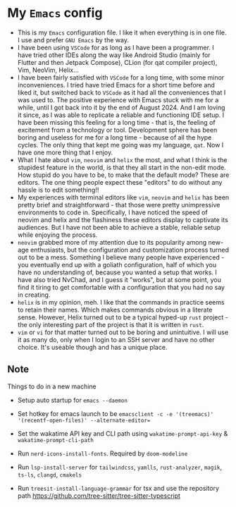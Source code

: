 # My `Emacs` config

- This is my `Emacs` configuration file. I like it when everything is in one file. I use and prefer `GNU Emacs` by the way.
- I have been using `VSCode` for as long as I have been a programmer. I have tried other IDEs along the way like Android Studio (mainly for Flutter and then Jetpack Compose), CLion (for qat compiler project), Vim, NeoVim, Helix...
- I have been fairly satisfied with `VSCode` for a long time, with some minor inconveniences. I tried have tried Emacs for a short time before and liked it, but switched back to `VSCode` as it had all the conveniences that I was used to. The positive experience with Emacs stuck with me for a while, until I got back into it by the end of August 2024. And I am loving it since, as I was able to replicate a reliable and functioning IDE setup. I have been missing this feeling for a long time - that is, the feeling of excitement from a technology or tool. Development sphere has been boring and useless for me for a long time - because of all the hype cycles. The only thing that kept me going was my language, `qat`. Now I have one more thing that I enjoy.
- What I hate about `vim`, `neovim` and `helix` the most, and what I think is the stupidest feature in the world, is that they all start in the non-edit mode. How stupid do you have to be, to make that the default mode? These are editors. The one thing people expect these "editors" to do without any hassle is to edit something!!
- My experiences with terminal editors like `vim`, `neovim` and `helix` has been pretty brief and straightforward - that those were pretty unimpressive environments to code in. Specifically, I have noticed the speed of neovim and helix and the flashiness these editors display to captivate its audiences. But I have not been able to achieve a stable, reliable setup while enjoying the process.
- `neovim` grabbed more of my attention due to its popularity among new-age enthusiasts, but the configuration and customization process turned out to be a mess. Something I believe many people have experienced - you eventually end up with a goliath configuration, half of which you have no understanding of, because you wanted a setup that works. I have also tried NvChad, and I guess it "works", but at some point, you find it tiring to get comfortable with a configuration that you had no say in creating.
- `helix` is in my opinion, meh. I like that the commands in practice seems to retain their names. Which makes commands obvious in a literate sense. However, Helix turned out to be a typical hyped-up `rust` project - the only interesting part of the project is that it is written in `rust`.
- `vim` or `vi` for that matter turned out to be boring and unintuitive. I will use it as many do, only when I login to an SSH server and have no other choice. It's useable though and has a unique place.

## Note

Things to do in a new machine

- Setup auto startup for `emacs --daemon`

- Set hotkey for emacs launch to be `emacsclient -c -e '(treemacs)' '(recentf-open-files)' --alternate-editor=`

- Set the wakatime API key and CLI path using `wakatime-prompt-api-key` & `wakatime-prompt-cli-path`

- Run `nerd-icons-install-fonts`. Required by `doom-modeline`

- Run `lsp-install-server` for `tailwindcss`, `yamlls`, `rust-analyzer`, `magik`, `ts-ls`, `clangd`, `cmakels`

- Run `treesit-install-language-grammar` for tsx and use the repository path https://github.com/tree-sitter/tree-sitter-typescript
